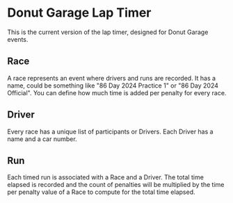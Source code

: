 # Donut Garage Lap Timer

This is the current version of the lap timer, designed for Donut Garage events.

## Race
A race represents an event where drivers and runs are recorded. 
It has a name, could be something like "86 Day 2024 Practice 1"
or "86 Day 2024 Official".
You can define how much time is added per penalty for every race.

## Driver
Every race has a unique list of participants or Drivers. Each Driver has a name
and a car number. 

## Run
Each timed run is associated with a Race and a Driver. The total time 
elapsed is recorded and the count of penalties will be multiplied by the
time per penalty value of a Race to compute for the total time elapsed.
